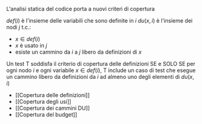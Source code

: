 L'analisi statica del codice porta a nuovi criteri di copertura

$def(i)$ è l'insieme delle variabili che sono definite in $i$
$du(x, i)$ è l'insieme dei nodi $j$ t.c.:
- $x \in def(i)$
- $x$ è usato in $j$
- esiste un cammino da $i$ a $j$ libero da definizioni di $x$

Un test T soddisfa il criterio di copertura delle definizioni SE e SOLO SE per ogni nodo $i$ e ogni variabile $x \in def(i)$, T include un caso di test che esegue un cammino libero da definizioni da $i$ ad almeno uno degli elementi di $du(x, i)$

- [[Copertura delle definizioni]]
- [[Copertura degli usi]]
- [[Copertura dei cammini DU]]
- [[Copertura del budget]]